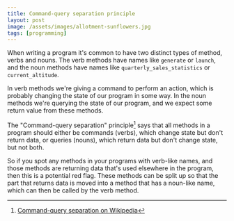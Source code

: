 ```yaml
---
title: Command-query separation principle
layout: post
image: /assets/images/allotment-sunflowers.jpg
tags: [programming]
---
```


When writing a program it's common to have two distinct types of method, verbs and nouns. The verb methods have names like `generate` or `launch`, and the noun methods have names like `quarterly_sales_statistics` or `current_altitude`.

In verb methods we're giving a command to perform an action, which is probably changing the state of our program in some way. In the noun methods we're querying the state of our program, and we expect some return value from these methods.

The "Command-query separation" principle[^1] says that all methods in a program should either be commands (verbs), which change state but don't return data, or queries (nouns), which return data but don't change state, but not both.

[^1]: [Command-query separation on Wikipedia](https://en.wikipedia.org/wiki/Command-query_separation)

So if you spot any methods in your programs with verb-like names, and those methods are returning data that's used elsewhere in the program, then this is a potential red flag. These methods can be split up so that the part that returns data is moved into a method that has a noun-like name, which can then be called by the verb method.
